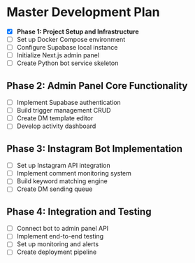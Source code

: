 # Master Development Plan

- [x] **Phase 1: Project Setup and Infrastructure**
- [ ] Set up Docker Compose environment
- [ ] Configure Supabase local instance
- [ ] Initialize Next.js admin panel
- [ ] Create Python bot service skeleton

## Phase 2: Admin Panel Core Functionality
- [ ] Implement Supabase authentication
- [ ] Build trigger management CRUD
- [ ] Create DM template editor
- [ ] Develop activity dashboard

## Phase 3: Instagram Bot Implementation
- [ ] Set up Instagram API integration
- [ ] Implement comment monitoring system
- [ ] Build keyword matching engine
- [ ] Create DM sending queue

## Phase 4: Integration and Testing
- [ ] Connect bot to admin panel API
- [ ] Implement end-to-end testing
- [ ] Set up monitoring and alerts
- [ ] Create deployment pipeline